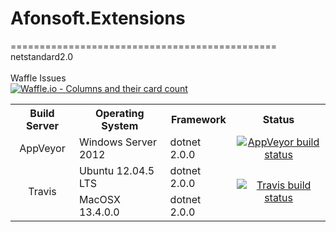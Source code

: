 # Afonsoft.Extensions
==============================================
<br/>
netstandard2.0
<br/>
<br/>
Waffle Issues<br/> [![Waffle.io - Columns and their card count](https://badge.waffle.io/afonsoft/Afonsoft.Extensions.svg?columns=all)](https://waffle.io/afonsoft/Afonsoft.Extensions)
<br/>
<table>
  <tr>
    <th style="text-align:center">Build Server</th>
    <th>Operating System</th>
    <th>Framework</th>
    <th style="text-align:center">Status</th>
  </tr>
  <tr>
    <td style="text-align:center">AppVeyor</td>
    <td>Windows Server 2012</td>
    <td>dotnet 2.0.0</td>
    <td style="text-align:center">
	<a href="https://ci.appveyor.com/project/afonsoft/Afonsoft.Extensions" target="_blank"><img src="https://ci.appveyor.com/api/projects/status/52ewnynck3jh876p/branch/master?svg=true" alt="AppVeyor build status" /></a>
	</td>
  </tr>
  <tr>
    <td style="text-align:center" rowspan="2">Travis</td>
    <td>Ubuntu 12.04.5 LTS</td>
    <td>dotnet 2.0.0</td>
    <td style="text-align:center" rowspan="2">
    <a href="https://travis-ci.org/afonsoft/Afonsoft.Extensions" target="_blank"><img src="https://travis-ci.org/afonsoft/Afonsoft.Extensions.svg?branch=master" alt="Travis build status" /></a></td>
  </tr>
  <tr>
    <td>MacOSX 13.4.0.0</td>
    <td>dotnet 2.0.0</td>
  </tr>
</table>
<br/>